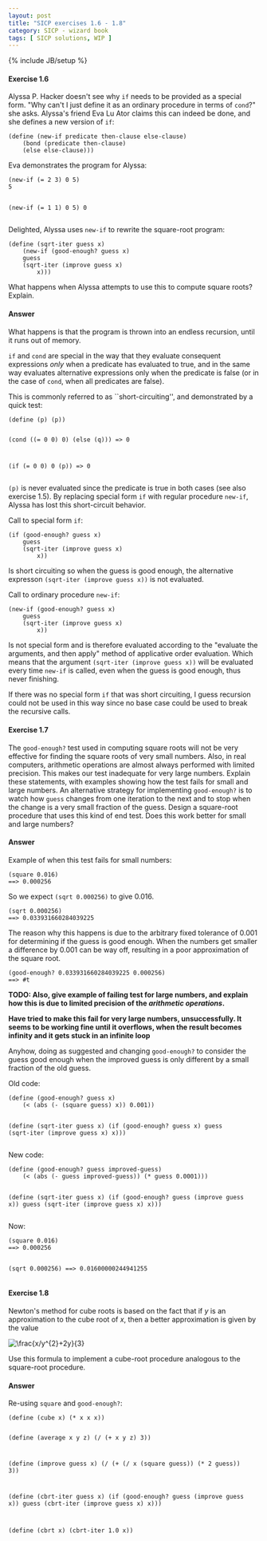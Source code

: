 ```yaml
---
layout: post
title: "SICP exercises 1.6 - 1.8"
category: SICP - wizard book
tags: [ SICP solutions, WIP ]
---
```

{% include JB/setup %}

<h4 id="exercise-1.6">Exercise 1.6</h4>
<p>Alyssa P. Hacker doesn't see why <code>if</code> needs to be provided as a special form. &quot;Why can't I just define it as an ordinary procedure in terms of <code>cond</code>?&quot; she asks. Alyssa's friend Eva Lu Ator claims this can indeed be done, and she defines a new version of <code>if</code>:</p>
<pre><code>(define (new-if predicate then-clause else-clause)
    (bond (predicate then-clause)
    (else else-clause)))
</code></pre>
<p>Eva demonstrates the program for Alyssa:</p>
<pre><code>(new-if (= 2 3) 0 5)
5

(new-if (= 1 1) 0 5)
0
</code></pre>
<p>Delighted, Alyssa uses <code>new-if</code> to rewrite the square-root program:</p>
<pre><code>(define (sqrt-iter guess x)
    (new-if (good-enough? guess x)
    guess
    (sqrt-iter (improve guess x)
        x)))
</code></pre>
<p>What happens when Alyssa attempts to use this to compute square roots? Explain.</p>
<h4 id="answer">Answer</h4>
<p>What happens is that the program is thrown into an endless recursion, until it runs out of memory.</p>
<p><code>if</code> and <code>cond</code> are special in the way that they evaluate consequent expressions <em>only</em> when a predicate has evaluated to true, and in the same way evaluates alternative expressions only when the predicate is false (or in the case of <code>cond</code>, when all predicates are false).</p>
<p>This is commonly referred to as ``short-circuiting'', and demonstrated by a quick test:</p>
<pre><code>(define (p) (p))

(cond ((= 0 0) 0)
      (else (q)))
=&gt; 0

(if (= 0 0) 0
    (p))
=&gt; 0
</code></pre>
<p><code>(p)</code> is never evaluated since the predicate is true in both cases (see also exercise 1.5). By replacing special form <code>if</code> with regular procedure <code>new-if</code>, Alyssa has lost this short-circuit behavior.</p>
<p>Call to special form <code>if</code>:</p>
<pre><code>(if (good-enough? guess x)
    guess
    (sqrt-iter (improve guess x)
        x))
</code></pre>
<p>Is short circuiting so when the guess is good enough, the alternative expresson <code>(sqrt-iter (improve guess x))</code> is not evaluated.</p>
<p>Call to ordinary procedure <code>new-if</code>:</p>
<pre><code>(new-if (good-enough? guess x)
    guess
    (sqrt-iter (improve guess x)
        x))
</code></pre>
<p>Is not special form and is therefore evaluated according to the &quot;evaluate the arguments, and then apply&quot; method of applicative order evaluation. Which means that the argument <code>(sqrt-iter (improve guess x))</code> will be evaluated every time <code>new-if</code> is called, even when the guess is good enough, thus never finishing.</p>
<p>If there was no special form <code>if</code> that was short circuiting, I guess recursion could not be used in this way since no base case could be used to break the recursive calls.</p>
<h4 id="exercise-1.7">Exercise 1.7</h4>
<p>The <code>good-enough?</code> test used in computing square roots will not be very effective for finding the square roots of very small numbers. Also, in real computers, arithmetic operations are almost always performed with limited precision. This makes our test inadequate for very large numbers. Explain these statements, with examples showing how the test fails for small and large numbers. An alternative strategy for implementing <code>good-enough?</code> is to watch how <code>guess</code> changes from one iteration to the next and to stop when the change is a very small fraction of the guess. Design a square-root procedure that uses this kind of end test. Does this work better for small and large numbers?</p>
<h4 id="answer-1">Answer</h4>
<p>Example of when this test fails for small numbers:</p>
<pre><code>(square 0.016)
==&gt; 0.000256
</code></pre>
<p>So we expect <code>(sqrt 0.000256)</code> to give 0.016.</p>
<pre><code>(sqrt 0.000256)
==&gt; 0.033931660284039225
</code></pre>
<p>The reason why this happens is due to the arbitrary fixed tolerance of 0.001 for determining if the guess is good enough. When the numbers get smaller a difference by 0.001 can be way off, resulting in a poor approximation of the square root.</p>
<pre><code>(good-enough? 0.033931660284039225 0.000256)
==&gt; #t
</code></pre>
<p><strong>TODO: Also, give example of failing test for large numbers, and explain how this is due to limited precision of the <em>arithmetic operations</em>.</strong></p>
<p><strong>Have tried to make this fail for very large numbers, unsuccessfully. It seems to be working fine until it overflows, when the result becomes infinity and it gets stuck in an infinite loop</strong></p>
<p>Anyhow, doing as suggested and changing <code>good-enough?</code> to consider the guess good enough when the improved guess is only different by a small fraction of the old guess.</p>
<p>Old code:</p>
<pre><code>(define (good-enough? guess x)
    (&lt; (abs (- (square guess) x)) 0.001))

(define (sqrt-iter guess x)
    (if (good-enough? guess x)
        guess
        (sqrt-iter (improve guess x) x)))
</code></pre>
<p>New code:</p>
<pre><code>(define (good-enough? guess improved-guess)
    (&lt; (abs (- guess improved-guess)) (* guess 0.0001)))

(define (sqrt-iter guess x)
    (if (good-enough? guess (improve guess x))
        guess
        (sqrt-iter (improve guess x) x)))
</code></pre>
<p>Now:</p>
<pre><code>(square 0.016)
==&gt; 0.000256

(sqrt 0.000256)
==&gt; 0.01600000244941255
</code></pre>
<h4 id="exercise-1.8">Exercise 1.8</h4>
<p>Newton's method for cube roots is based on the fact that if <em>y</em> is an approximation to the cube root of <em>x</em>, then a better approximation is given by the value</p>
<p><img src="http://chart.apis.google.com/chart?cht=tx&amp;chl=%5Cfrac%7Bx%2Fy%5E%7B2%7D%2B2y%7D%7B3%7D" alt="\frac{x/y^{2}+2y}{3}" title="\frac{x/y^{2}+2y}{3}" /></p>
<p>Use this formula to implement a cube-root procedure analogous to the square-root procedure.</p>
<h4 id="answer-2">Answer</h4>
<p>Re-using <code>square</code> and <code>good-enough?</code>:</p>
<pre><code>(define (cube x) (* x x x))

(define (average x y z)
    (/ (+ x y z) 3))

(define (improve guess x)
    (/ (+ (/ x (square guess)) (* 2 guess)) 3))

(define (cbrt-iter guess x)
    (if (good-enough? guess (improve guess x))
        guess
        (cbrt-iter (improve guess x) x)))

(define (cbrt x)
    (cbrt-iter 1.0 x))
</code></pre>
